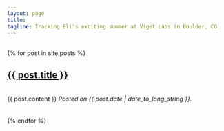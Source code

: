 ```yaml
---
layout: page
title: 
tagline: Tracking Eli's exciting summer at Viget Labs in Boulder, CO
---
```


</br>

<div class="span7">
{% for post in site.posts %}
<!-- <div class="well"> -->
<h2><a href="{{ post.url }}">{{ post.title }}</a></h2><br />
{{ post.content }}
<em>Posted on {{ post.date | date_to_long_string }}.</em>
<br />
<!-- </div> -->
<br /><br />
{% endfor %}
</div>


